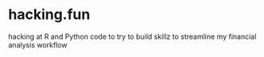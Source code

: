 # hacking.fun
hacking at R and Python code to try to build skillz to streamline my financial analysis workflow
